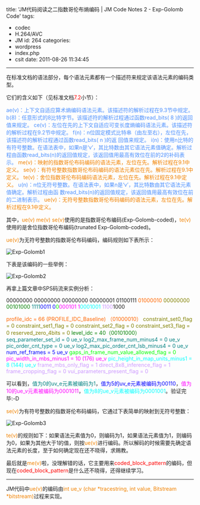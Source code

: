title: 'JM代码阅读之二指数哥伦布熵编码 | JM Code Notes 2 - Exp-Golomb Code'
tags:
  - codec
  - H.264/AVC
  - JM
id: 264
categories:
  - wordpress
  - index.php
  - csit
date: 2011-08-26 11:34:45
---

在标准文档的语法部分，每个语法元素都有一个描述符来规定该语法元素的编码类型。

它们的含义如下（见标准文档<span style="color: #ff0000;">7.2</span>小节）：

<!--more-->

<span style="color: #4d90fe;">ae(v)：上下文自适应算术熵编码语法元素。该描述符的解析过程在9.3节中规定。</span>
<span style="color: #4d90fe;">b(8)：任意形式的8比特字节。该描述符的解析过程通过函数read_bits( 8 )的返回值来规定。</span>
<span style="color: #4d90fe;"> ce(v)：左位在先的上下文自适应可变长度熵编码语法元素。该描述符的解析过程在9.2节中规定。</span>
<span style="color: #4d90fe;"> f(n)：n位固定模式比特串（由左至右），左位在先， 该描述符的解析过程通过函数read_bits( n )的返</span>
<span style="color: #4d90fe;"> 回值来规定。</span>
<span style="color: #4d90fe;"> i(n)：使用n比特的有符号整数。在语法表中，如果n是‘v’，其比特数由其它语法元素值确定。解析过程由函数read_bits(n)的返回值规定，该返回值用最高有效位在前的2的补码表示。</span>
<span style="color: #f18200;"> me(v)：映射的指数哥伦布码编码的语法元素，左位在先。解析过程在9.1中定义。</span>
<span style="color: #f18200;"> se(v)：有符号整数指数哥伦布码编码的语法元素位在先。解析过程在9.1中定义。</span>
<span style="color: #f18200;"> te(v)：舍位指数哥伦布码编码语法元素，左位在先。解析过程在9.1中定义。</span>
<span style="color: #4d90fe;"> u(n)：n位无符号整数。在语法表中，如果n是‘v’，其比特数由其它语法元素值确定。解析过程由函</span>
<span style="color: #4d90fe;"> 数read_bits(n)的返回值规定，该返回值用最高有效位在前的二进制表示。</span>
<span style="color: #f18200;"> ue(v)：无符号整数指数哥伦布码编码的语法元素，左位在先。解析过程在9.1中定义。</span>

其中，<span style="color: #f18200;">ue(v) me(v) se(v)</span>使用的是指数哥伦布编码(Exp-Golomb-coded)，<span style="color: #f18200;">te(v)</span>使用的是舍位指数哥伦布编码(trunated Exp-Golomb-coded)。

<span style="color: #f18200;">ue(v)</span>为无符号整数的指数哥伦布码编码，编码规则如下表所示：

![](http://localhostr.com/file/wHJDrZT/Exp-Golomb1.png "Exp-Golomb1")

下表是该编码的一些举例：

![](http://localhostr.com/file/DDAx0lj/Exp-Golomb2.png "Exp-Golomb2")

再拿上篇文章中SPS码流来实例分析：

00000000 00000000 00000000 00000001 01100111 <span style="color: #ff6600;">01000010</span> <span style="color: #808000;">00000000</span> <span style="color: #008000;">00101000</span> <span style="color: #008080;">1111</span><span style="color: #0000ff;">0011 0</span><span style="color: #00ff00;">0</span><span style="color: #ff00ff;">000101 1</span><span style="color: #00ffff;">0001001</span> <span style="color: #cc99ff;">1100</span>1000

<span style="color: #ff6600;">profile_idc = 66 (PROFILE_IDC_Baseline) （01000010）</span>
<span style="color: #808000;">constraint_set0_flag = 0 </span>
<span style="color: #808000;">constraint_set1_flag = 0 </span>
<span style="color: #808000;">constraint_set2_flag = 0 </span>
<span style="color: #808000;">constraint_set3_flag = 0 </span>
<span style="color: #808000;">reserved_zero_4bits = 0</span>
<span style="color: #008000;">level_idc = 40（00101000）</span>
<span style="color: #008080;">seq_parameter_set_id = 0 ue_v</span>
<span style="color: #008080;">log2_max_frame_num_minus4 = 0 ue_v</span>
<span style="color: #008080;">pic_order_cnt_type = 0 ue_v</span>
<span style="color: #008080;">log2_max_pic_order_cnt_lsb_minus4 = 0 ue_v</span>
<span style="color: #0000ff;">num_ref_frames = 5 ue_v</span>
<span style="color: #00ff00;">gaps_in_frame_num_value_allowed_flag = 0</span>
<span style="color: #ff00ff;">pic_width_in_mbs_minus1 = 10 (176) ue_v</span>
<span style="color: #00ffff;">pic_height_in_map_units_minus1 = 8 (144) ue_v</span>
<span style="color: #cc99ff;">frame_mbs_only_flag = 1 </span>
<span style="color: #cc99ff;">direct_8x8_inference_flag = 1 </span>
<span style="color: #cc99ff;">frame_cropping_flag = 0 </span>
<span style="color: #cc99ff;">vui_parameters_present_flag = 0</span>

可以看到，<span style="color: #008080;">值为0的uv_e元素被编码为1</span>，<span style="color: #0000ff;">值为5的uv_e元素被编码为00110</span>，<span style="color: #ff00ff;">值为10的ue_v元素被编码为0001011</span>，<span style="color: #00ffff;">值为8的ue_v元素被编码为0001001</span>。验证完毕:-D

<span style="color: #f18200;">se(v)</span>为有符号整数的指数哥伦布码编码，它通过下表简单的映射到无符号整数：

![](http://localhostr.com/file/uepVv9W/Exp-Golomb3.png "Exp-Golomb3")

<span style="color: #f18200;">te(v)</span>的规则如下：如果语法元素值为0，则编码为1，如果语法元素值为1，则编码为0，如果为其他大于1的值，则按<span style="color: #f18200;">ue(v)</span>进行编码。所以解码的时候需要先确定语法元素的长度，至于如何确定现在还不晓得，求赐教。

最后就是<span style="color: #f18200;">me(v)</span>啦，没理解错的话，它主要用来<span style="color: #ff0000;">coded_block_pattern</span>的编码，但现在<span style="color: #ff0000;">coded_block_pattern</span>是什么还不晓得，还得继续学习。

-------------------------------------------------------------------------------------------------------

JM代码中<span style="color: #f18200;">ue(v)</span>的编码由<span style="color: #f18200;">int ue_v (char *tracestring, int value, Bitstream *bitstream)</span>过程来实现。